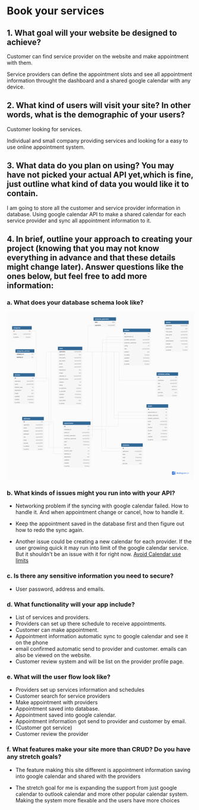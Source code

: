#  **Book your services**

## 1. What goal will your website be designed to achieve?

Customer can find service provider on the website and make appointment with them. 

Service providers can define the appointment slots and see all appointment information throught the dashboard and a shared google calendar with any device.

## 2. What kind of users will visit your site? In other words, what is the demographic of your users?

Customer looking for services. 

Individual and small company providing services and looking for a easy to use online appointment system. 

## 3. What data do you plan on using? You may have not picked your actual API yet,which is fine, just outline what kind of data you would like it to contain.
   
I am going to store all the customer and service provider information in database. Using google calendar API to make a shared calendar for each service provider and sync all appointment information to it.

## 4. In brief, outline your approach to creating your project (knowing that you may not know everything in advance and that these details might change later). Answer questions like the ones below, but feel free to add more information:

### a. What does your database schema look like?
![Database schema](dataschema.png)


### b. What kinds of issues might you run into with your API?
- Networking problem if the syncing with google calendar failed. How to handle it. And when appointment change or cancel, how to handle it.

- Keep the appointment saved in the database first and then figure out how to redo the sync again.
- Another issue could be creating a new calendar for each provider. If the user growing quick it may run into limit of the google calendar service. But it shouldn't be an issue with it for right now. [Avoid Calendar use limits](https://support.google.com/a/answer/2905486?hl=en#:~:text=Create%20too%20many%20events,limit%20type%20is%20fully%20replenished.)

### c. Is there any sensitive information you need to secure?
- User password, address and emails.


### d. What functionality will your app include?
- List of services and providers.
- Providers can set up there schedule to receive appointments.
- Customer can make appointment.
- Appointment information automatic sync to google calendar and see it on the phone
- email confirmed automatic send to provider and customer. emails can also be viewed on the website.
- Customer review system and will be list on the provider profile page.
### e. What will the user flow look like?
- Providers set up services information and schedules
- Customer search for service providers
- Make appointment with providers
- Appointment saved into database.
- Appointment saved into google calendar.
- Appointment information got send to provider and customer by email.
- (Customer got service)
- Customer review the provider

### f. What features make your site more than CRUD? Do you have any stretch goals?
- The feature making this site different is appointment information saving into google calendar and shared with the providers

- The stretch goal for me is expanding the support from just google calendar to outlook calendar and more other popular calendar system. Making the system more flexable and the users have more choices